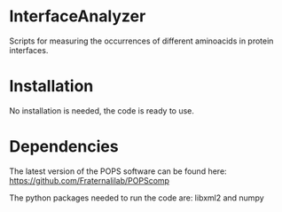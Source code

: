 # InterfaceAnalyzer
Scripts for measuring the occurrences of different aminoacids in protein interfaces.

# Installation
No installation is needed, the code is ready to use.

# Dependencies
The latest version of the POPS software can be found here: https://github.com/Fraternalilab/POPScomp

The python packages needed to run the code are: libxml2 and numpy
